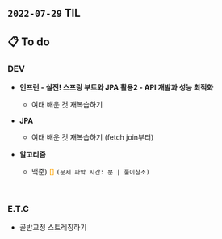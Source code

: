 ## `2022-07-29` TIL

## 📋 To do

### DEV

+ **인프런 - 실전! 스프링 부트와 JPA 활용2 - API 개발과 성능 최적화**
  + 여태 배운 것 재복습하기
  
+ **JPA**
  + 여태 배운 것 재복습하기 (fetch join부터)

+ **알고리즘**
  + 백준)  <font color="orange">[]</font> `(문제 파악 시간: 분 | 풀이참조)`

<br>

### E.T.C
+ 골반교정 스트레칭하기